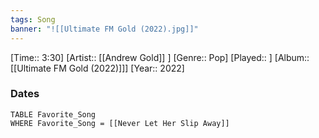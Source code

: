 ```yaml
---
tags: Song  
banner: "![[Ultimate FM Gold (2022).jpg]]"
---
```

[Time:: 3:30]
[Artist:: [[Andrew Gold]] ]
[Genre:: Pop]
[Played:: ]
[Album:: [[Ultimate FM Gold (2022)]]]
[Year:: 2022]
### Dates
````dataview
TABLE Favorite_Song
WHERE Favorite_Song = [[Never Let Her Slip Away]]
````